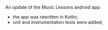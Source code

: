 An update of the Music Lessons android app:
- the app was rewritten in Kotlin;
- unit and instrumentation tests were added;
